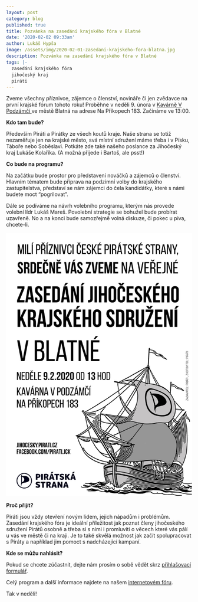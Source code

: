 ```yaml
---
layout: post
category: blog
published: true
title: Pozvánka na zasedání krajského fóra v Blatné
date: '2020-02-02 09:33am'
author: Lukáš Hypša
image: /assets/img/2020-02-01-zasedani-krajskeho-fora-blatna.jpg
description: Pozvánka na zasedání krajského fóra v Blatné
tags: |-
  zasedání krajského fóra
  jihočeský kraj
  piráti
---
```

Zveme všechny příznivce, zájemce o členství, novináře či jen zvědavce na první krajské fórum tohoto roku! Proběhne v neděli 9. února v [Kavárně V Podzámčí ](https://www.facebook.com/kavarnavpodzamci)ve městě Blatná na adrese Na Příkopech 183. Začínáme ve 13:00.

**Kdo tam bude?**

Především Piráti a Pirátky ze všech koutů kraje. Naše strana se totiž nezaměřuje jen na krajské město, svá místní sdružení máme třeba i v Písku, Táboře nebo Soběslavi. Potkáte zde také našeho poslance za Jihočeský kraj Lukáše Kolaříka. (A možná přijede i Bartoš, ale psst!)

**Co bude na programu?**

Na začátku bude prostor pro představení nováčků a zájemců o členství. Hlavním tématem bude příprava na podzimní volby do krajského zastupitelstva, představí se nám zájemci do čela kandidátky, které s námi budete moct “pogrilovat”.

Dále se podíváme na návrh volebního programu, kterým nás provede volební lídr Lukáš Mareš. Povolební strategie se bohužel bude probírat uzavřeně. No a na konci bude samozřejmě volná diskuze, či pokec u piva, chcete-li. 

![Pozvánka na zasedání krajského sdružení](/assets/img/pozvanka-pod-text.jpg)



**Proč přijít?**

Piráti jsou vždy otevření novým lidem, jejich nápadům i problémům. Zasedání krajského fóra je ideální příležitost jak poznat členy jihočeského sdružení Pirátů osobně a třeba si s nimi i promluviti o věcech které vás pálí u vás ve městě či na kraji. Je to také skvělá možnost jak začít spolupracovat s Piráty a například jim pomoct s nadcházející kampaní.

**Kde se můžu nahlásit?**

Pokud se chcete zúčastnit, dejte nám prosím o sobě vědět skrz [přihlašovací formulář](https://docs.google.com/forms/d/e/1FAIpQLSeLVr5XRuDKUlfRfLe1-pC7zeFNpWS2WpVxfcrG7_kWCSyZ_A/viewform).

Celý program a další informace najdete na našem [internetovém fóru](https://forum.pirati.cz/viewtopic.php?f=408&t=50859).

Tak v neděli!
